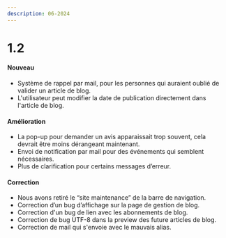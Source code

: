 ```yaml
---
description: 06-2024
---
```


# 1.2

#### Nouveau

* Système de rappel par mail, pour les personnes qui auraient oublié de valider un article de blog.
* L'utilisateur peut modifier la date de publication directement dans l'article de blog.

#### Amélioration

* La pop-up pour demander un avis apparaissait trop souvent, cela devrait être moins dérangeant maintenant.
* Envoi de notification par mail pour des événements qui semblent nécessaires.
* Plus de clarification pour certains messages d’erreur.

#### Correction

* Nous avons retiré le “site maintenance” de la barre de navigation.
* Correction d’un bug d’affichage sur la page de gestion de blog.
* Correction d'un bug de lien avec les abonnements de blog.
* Correction de bug UTF-8 dans la preview des future articles de blog.
* Correction de mail qui s'envoie avec le mauvais alias.
